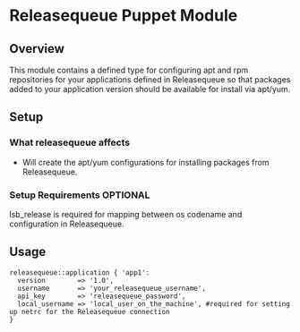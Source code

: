 # Releasequeue Puppet Module

## Overview

This module contains a defined type for configuring apt and rpm repositories for your applications defined in Releasequeue so that packages added to your application version should be available for install via apt/yum.

## Setup

### What releasequeue affects

* Will create the apt/yum configurations for installing packages from Releasequeue.

### Setup Requirements **OPTIONAL**

lsb_release is required for mapping between os codename and configuration in Releasequeue.


## Usage
```
releasequeue::application { 'app1':
  version        => '1.0',
  username       => 'your_releasequeue_username',
  api_key        => 'releasequeue_password',
  local_username => 'local_user_on_the_machine', #required for setting up netrc for the Releasequeue connection
}
```
